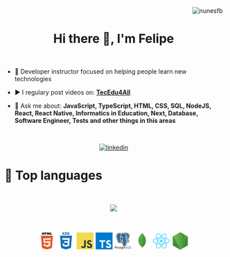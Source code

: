 <p align="right"> <img src="https://komarev.com/ghpvc/?username=nunesfb" alt="nunesfb" /> </p>

<p align="center">
 <h1 align="center">Hi there 👋, I'm Felipe</h1>
</p>

<br/>

- 👤 Developer instructor focused on helping people learn new technologies

- ▶️ I regulary post videos on: **[TecEdu4All](https://www.youtube.com/c/TecEdu4All)**

- 💬 Ask me about: **JavaScript, TypeScript, HTML, CSS, SQL, NodeJS, React, React Native, Informatics in Education, Next, Database, Software Engineer, Tests and other things in this areas**

<br/>

<p align="center">
  <a href="https://www.linkedin.com/in/felipe-becker-nunes-b561a576/" target="_blank">
    <img src="https://cdn.icon-icons.com/icons2/2429/PNG/512/linkedin_logo_icon_147268.png" alt="linkedin" width="100" height="100"/></p><p align="center"> 
  </a>
</p>

<h1 align="left">📘 Top languages</h1>

<br/>

<p align="center">
   <img src="https://github-readme-stats.vercel.app/api/top-langs/?username=nunesfb" />
</p>

<br/>
  
<p align="center">
 <img src="https://raw.githubusercontent.com/devicons/devicon/master/icons/html5/html5-original-wordmark.svg" alt="html5"  width="40" height="40"/>
 <img src="https://raw.githubusercontent.com/devicons/devicon/master/icons/css3/css3-plain-wordmark.svg" alt="css3"  width="40" height="40"/>
 <img src="https://raw.githubusercontent.com/devicons/devicon/master/icons/javascript/javascript-original.svg" alt="javascript" width="40" height="40"/>
 <img src="https://raw.githubusercontent.com/devicons/devicon/master/icons/typescript/typescript-original.svg" alt="typescript" width="40" height="40"/>
 <img src="https://raw.githubusercontent.com/devicons/devicon/master/icons/postgresql/postgresql-original-wordmark.svg" alt="postgresql" width="40" height="40"/>
 <img src="https://raw.githubusercontent.com/devicons/devicon/master/icons/mongodb/mongodb-original.svg" alt="mongodb" width="40" height="40"/>
 <img src="https://raw.githubusercontent.com/devicons/devicon/master/icons/react/react-original.svg" alt="react" width="40" height="40"/>
 <img src="https://raw.githubusercontent.com/devicons/devicon/master/icons/nodejs/nodejs-original.svg" alt="nodejs" width="40" height="40"/></p><p align="center">
</p>

<br/>

<!--
**nunesfb/nunesfb** is a ✨ _special_ ✨ repository because its `README.md` (this file) appears on your GitHub profile.

Here are some ideas to get you started:

- 🔭 I’m currently working on ...
- 🌱 I’m currently learning ...
- 👯 I’m looking to collaborate on ...
- 🤔 I’m looking for help with ...
- 💬 Ask me about ...
- 📫 How to reach me: ...
- 😄 Pronouns: ...
- ⚡ Fun fact: ...
-->
